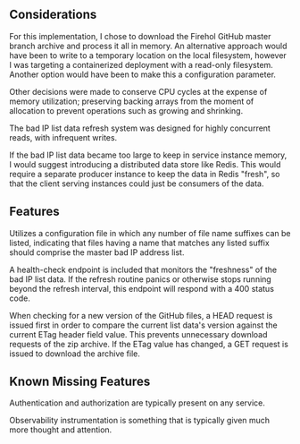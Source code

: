 ## Considerations
For this implementation, I chose to download the Firehol GitHub master branch archive and process it all in memory.
An alternative approach would have been to write to a temporary location on the local filesystem, however I was
targeting a containerized deployment with a read-only filesystem. Another option would have been to make this a
configuration parameter.

Other decisions were made to conserve CPU cycles at the expense of memory utilization; preserving backing arrays from
the moment of allocation to prevent operations such as growing and shrinking.

The bad IP list data refresh system was designed for highly concurrent reads, with infrequent writes.

If the bad IP list data became too large to keep in service instance memory, I would suggest introducing a distributed
data store like Redis. This would require a separate producer instance to keep the data in Redis "fresh", so that the
client serving instances could just be consumers of the data.

## Features
Utilizes a configuration file in which any number of file name suffixes can be listed, indicating that files having a 
name that matches any listed suffix should comprise the master bad IP address list.

A health-check endpoint is included that monitors the "freshness" of the bad IP list data. If the refresh routine panics
or otherwise stops running beyond the refresh interval, this endpoint will respond with a 400 status code.

When checking for a new version of the GitHub files, a HEAD request is issued first in order to compare the current list
data's version against the current ETag header field value. This prevents unnecessary download requests of the zip
archive. If the ETag value has changed, a GET request is issued to download the archive file.

## Known Missing Features
Authentication and authorization are typically present on any service.

Observability instrumentation is something that is typically given much more thought and attention.
